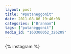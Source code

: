 ```yaml
---
layout: post
title: "#putaneggonit"
date: 2011-08-06 19:46:08
categories: ["Brannan"]
tags: ["putaneggonit"]
media_id: "160300052_326209"
---
```


{% instagram %}
